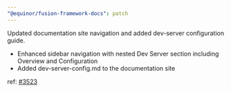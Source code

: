 ```yaml
---
"@equinor/fusion-framework-docs": patch
---
```


Updated documentation site navigation and added dev-server configuration guide.

- Enhanced sidebar navigation with nested Dev Server section including Overview and Configuration
- Added dev-server-config.md to the documentation site

ref: [#3523](https://github.com/equinor/fusion-framework/issues/3523)
